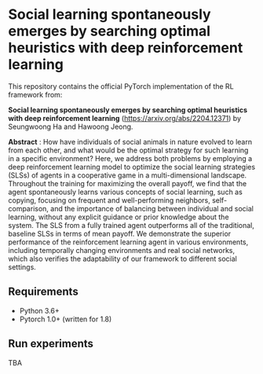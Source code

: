 # Social learning spontaneously emerges by searching optimal heuristics with deep reinforcement learning

This repository contains the official PyTorch implementation of the RL framework from:

**Social learning spontaneously emerges by searching optimal heuristics with deep reinforcement learning** (https://arxiv.org/abs/2204.12371)
by Seungwoong Ha and Hawoong Jeong.

**Abstract** : How have individuals of social animals in nature evolved to learn from each other, and what would be the optimal strategy for such learning in a specific environment? Here, we address both problems by employing a deep reinforcement learning model to optimize the social learning strategies (SLSs) of agents in a cooperative game in a multi-dimensional landscape. Throughout the training for maximizing the overall payoff, we find that the agent spontaneously learns various concepts of social learning, such as copying, focusing on frequent and well-performing neighbors, self-comparison, and the importance of balancing between individual and social learning, without any explicit guidance or prior knowledge about the system. The SLS from a fully trained agent outperforms all of the traditional, baseline SLSs in terms of mean payoff. We demonstrate the superior performance of the reinforcement learning agent in various environments, including temporally changing environments and real social networks, which also verifies the adaptability of our framework to different social settings. 

## Requirements
- Python 3.6+
- Pytorch 1.0+ (written for 1.8)

## Run experiments
TBA

